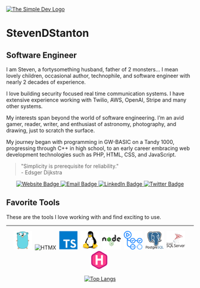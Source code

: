 [![The Simple Dev Logo](https://cdn.thesimpledev.com/images/The-Simple-Dev-Youtube-Header.webp)](https://thesimpledev.com)

# StevenDStanton
## Software Engineer

I am Steven, a fortysomething husband, father of 2 monsters… I mean lovely children, occasional author, technophile, and software engineer with nearly 2 decades of experience.

I love building security focused real time communication systems. I have extensive experience working with Twilio, AWS, OpenAI, Stripe and many other systems. 

My interests span beyond the world of software engineering. I’m an avid gamer, reader, writer, and enthusiast of astronomy, photography, and drawing, just to scratch the surface.

My journey began with programming in GW-BASIC on a Tandy 1000, progressing through C++ in high school, to an early career embracing web development technologies such as PHP, HTML, CSS, and JavaScript.

> "Simplicity is prerequisite for reliability."  
> \- Edsger Dijkstra 

<!-- Social Badges -->
<p align="center">
  <a href="https://thesimpledev.com">
    <img src="https://img.shields.io/badge/Website-0A0A0A?style=for-the-badge&logo=safari&logoColor=white" alt="Website Badge"/>
  </a>
  <a href="mailto:steven@thesimpledev.com">
    <img src="https://img.shields.io/badge/Email-D14836?style=for-the-badge&logo=gmail&logoColor=white" alt="Email Badge"/>
  </a>
  <a href="https://www.linkedin.com/in/stevendstanton/">
    <img src="https://img.shields.io/badge/LinkedIn-0077B5?style=for-the-badge&logo=linkedin&logoColor=white" alt="LinkedIn Badge"/>
  </a>
  <a href="https://twitter.com/stevendstanton">
    <img src="https://img.shields.io/badge/Twitter-1DA1F2?style=for-the-badge&logo=twitter&logoColor=white" alt="Twitter Badge"/>
  </a>
</p>

## Favorite Tools
These are the tools I love working with and find exciting to use.

---

<!-- Tech Stack Icons -->
<p align="center">
  <img src="https://github.com/devicons/devicon/blob/master/icons/go/go-original.svg" title="Go" alt="Go" width="50" height="50"/>&nbsp;
  <img src="https://github.com/bigskysoftware/htmx/blob/master/www/static/img/htmx_logo.1.png" title="HTMX" alt="HTMX" width="150" height="50"/>&nbsp;
  <img src="https://github.com/devicons/devicon/blob/master/icons/typescript/typescript-original.svg" title="TypeScript" alt="TypeScript" width="50" height="50"/>&nbsp;
  <img src="https://github.com/devicons/devicon/blob/master/icons/linux/linux-original.svg" title="Linux" alt="Linux" width="50" height="50"/>&nbsp;
  <img src="https://github.com/devicons/devicon/blob/master/icons/nodejs/nodejs-original-wordmark.svg" title="NodeJS" alt="NodeJS" width="50" height="50"/>&nbsp;
  <img src="https://github.com/devicons/devicon/blob/master/icons/githubactions/githubactions-original.svg" title="GitHub Actions" alt="GitHub Actions" width="50" height="50"/>&nbsp;
  <img src="https://github.com/devicons/devicon/blob/master/icons/postgresql/postgresql-original-wordmark.svg" title="PostgreSQL" alt="PostgreSQL" width="50" height="50"/>&nbsp;
  <img src="https://github.com/devicons/devicon/blob/master/icons/microsoftsqlserver/microsoftsqlserver-original-wordmark.svg" title="MSSQL Server" alt="SQL Server" width="50" height="50"/>&nbsp;
  <img src="https://github.com/devicons/devicon/blob/master/icons/hugo/hugo-original.svg" title="Hugo" alt="Hugo" width="50" height="50"/>&nbsp;
  
  
</p>



<!-- GitHub Stats -->
<!--
<p align="center">
  <a href="https://git.io/streak-stats">
    <img src="http://github-readme-streak-stats.herokuapp.com?user=StevenDStanton&theme=dark&background=000000" alt="GitHub Streak"/>
  </a>
</p>
-->
<p align="center">
  <a href="https://github-readme-stats-ashen-six-86.vercel.app/api/top-langs/?username=StevenDStanton&theme=vision-friendly-dark&langs_count=10&hide=html,css,scss,ShaderLab,Handlebars,Mathematica,HLSL,PowerShell,Makefile&exclude_repo=writing,writing-archived,art,github-readme-stats,thesimpledev.com,vim-linux,nvim,nvim-old,GorillaGodsVR,GameDevTest,apt-old,codingchallanges,cs-intro,chatnet" target="_new">
    <img src="https://github-readme-stats-ashen-six-86.vercel.app/api/top-langs/?username=StevenDStanton&theme=vision-friendly-dark&langs_count=10&hide=html,css,scss,ShaderLab,Handlebars,Mathematica,HLSL,PowerShell,Makefile&exclude_repo=writing,writing-archived,art,github-readme-stats,thesimpledev.com,vim-linux,nvim,nvim-old,GorillaGodsVR,GameDevTest,apt-old,codingchallanges,cs-intro,chatnet" alt="Top Langs"/>
  </a>
</p>


